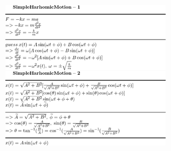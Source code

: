 ![Simple Harmonic Motion - 1](https://raw.githubusercontent.com/HuaiShaoChang/Temp/master/Simple-Harmonic-Motion/CodeCogsEqn01.png)
![Simple Harmonic Motion - 2](https://raw.githubusercontent.com/HuaiShaoChang/Temp/master/Simple-Harmonic-Motion/CodeCogsEqn02.png)

